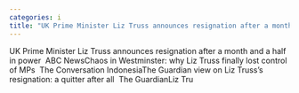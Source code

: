 ```yaml
---
categories: i
title: "UK Prime Minister Liz Truss announces resignation after a month and a half in power  ABC News"
---
```

UK Prime Minister Liz Truss announces resignation after a month and a half in power&nbsp;&nbsp;ABC NewsChaos in Westminster: why Liz Truss finally lost control of MPs&nbsp;&nbsp;The Conversation IndonesiaThe Guardian view on Liz Truss’s resignation: a quitter after all&nbsp;&nbsp;The GuardianLiz Tru
